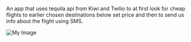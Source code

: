 An app that uses tequila api from Kiwi and Twilio to at first look for cheap flights to earlier chosen destinations below set price and then to send us info about the flight using SMS.

![My Image](my-image.jpg)

